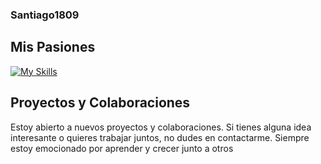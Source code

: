 ### Santiago1809

## Mis Pasiones
[![My Skills](https://skillicons.dev/icons?i=js,html,css,go,python,ts,cs,php,sql,mongo&perline=3)](https://skillicons.dev)

## Proyectos y Colaboraciones

Estoy abierto a nuevos proyectos y colaboraciones. Si tienes alguna idea interesante o quieres trabajar juntos, no dudes en contactarme. Siempre estoy emocionado por aprender y crecer junto a otros

